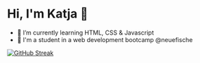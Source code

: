 # Hi, I'm Katja 👋

- 🌱 I’m currently learning HTML, CSS & Javascript 
- 🐠 I'm a student in a web development bootcamp @neuefische

[![GitHub Streak](https://streak-stats.demolab.com?user=ekat-br)](https://git.io/streak-stats)
